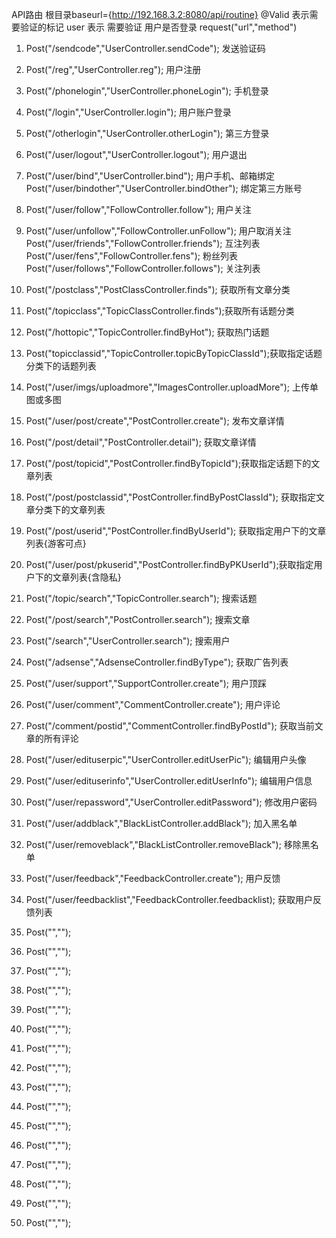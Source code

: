 API路由 根目录baseurl={http://192.168.3.2:8080/api/routine}
    @Valid 表示需要验证的标记
    user 表示 需要验证 用户是否登录 
    request("url","method")
1. Post("/sendcode","UserController.sendCode"); 发送验证码
2. Post("/reg","UserController.reg"); 用户注册
3. Post("/phonelogin","UserController.phoneLogin"); 手机登录
4. Post("/login","UserController.login"); 用户账户登录
5. Post("/otherlogin","UserController.otherLogin"); 第三方登录
6. Post("/user/logout","UserController.logout"); 用户退出
7. Post("/user/bind","UserController.bind"); 用户手机、邮箱绑定
   Post("/user/bindother","UserController.bindOther"); 绑定第三方账号
   
8. Post("/user/follow","FollowController.follow"); 用户关注
9. Post("/user/unfollow","FollowController.unFollow"); 用户取消关注
   Post("/user/friends","FollowController.friends"); 互注列表
   Post("/user/fens","FollowController.fens"); 粉丝列表
   Post("/user/follows","FollowController.follows"); 关注列表

10. Post("/postclass","PostClassController.finds"); 获取所有文章分类
11. Post("/topicclass","TopicClassController.finds");获取所有话题分类

12. Post("/hottopic","TopicController.findByHot"); 获取热门话题
13. Post("topicclassid","TopicController.topicByTopicClassId");获取指定话题分类下的话题列表

14. Post("/user/imgs/uploadmore","ImagesController.uploadMore"); 上传单图或多图

15. Post("/user/post/create","PostController.create"); 发布文章详情
16. Post("/post/detail","PostController.detail"); 获取文章详情
17. Post("/post/topicid","PostController.findByTopicId");获取指定话题下的文章列表
18. Post("/post/postclassid","PostController.findByPostClassId"); 获取指定文章分类下的文章列表
19. Post("/post/userid","PostController.findByUserId"); 获取指定用户下的文章列表{游客可点}
20. Post("/user/post/pkuserid","PostController.findByPKUserId");获取指定用户下的文章列表{含隐私}

21. Post("/topic/search","TopicController.search"); 搜索话题
22. Post("/post/search","PostController.search"); 搜索文章
23. Post("/search","UserController.search"); 搜索用户

24. Post("/adsense","AdsenseController.findByType"); 获取广告列表
25. Post("/user/support","SupportController.create"); 用户顶踩
26. Post("/user/comment","CommentController.create"); 用户评论
27. Post("/comment/postid","CommentController.findByPostId"); 获取当前文章的所有评论

28. Post("/user/edituserpic","UserController.editUserPic"); 编辑用户头像
29. Post("/user/edituserinfo","UserController.editUserInfo"); 编辑用户信息
30. Post("/user/repassword","UserController.editPassword"); 修改用户密码
31. Post("/user/addblack","BlackListController.addBlack"); 加入黑名单
32. Post("/user/removeblack","BlackListController.removeBlack"); 移除黑名单
33. Post("/user/feedback","FeedbackController.create"); 用户反馈
34. Post("/user/feedbacklist","FeedbackController.feedbacklist); 获取用户反馈列表
35. Post("","");
36. Post("","");
37. Post("","");
38. Post("","");
39. Post("","");
40. Post("","");
41. Post("","");
42. Post("","");
43. Post("","");
44. Post("","");
45. Post("","");
46. Post("","");
47. Post("","");
48. Post("","");
49. Post("","");
50. Post("","");





